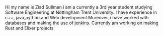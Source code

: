 Hi my name is Ziad Suliman i am a currently a 3rd year student studying Software Engineering at Nottingham Trent University.
I have experience in c++, java,python and Web development.Moreover, i have worked with databases and making the use of jenkins.
Currently am working on making Rust and Elixer projects 


